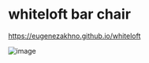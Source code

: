# whiteloft bar chair
https://eugenezakhno.github.io/whiteloft

![image](https://github.com/EugeneZakhno/whiteloft/assets/30446748/9198c315-5687-4548-a11d-001584015725)

